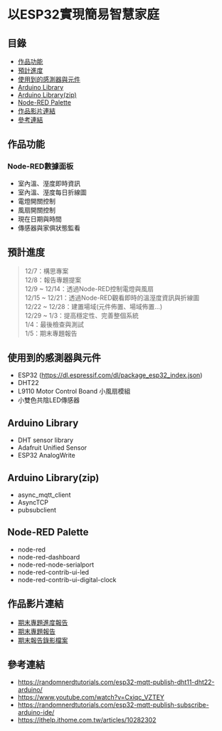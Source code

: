 # 以ESP32實現簡易智慧家庭

## 目錄
- [作品功能](https://github.com/evachen20041010/Smart-Home-using-ESP32-Project#%E9%A0%90%E6%9C%9F%E5%8A%9F%E8%83%BD)
- [預計進度](https://github.com/evachen20041010/Smart-Home-using-ESP32-Project#%E9%A0%90%E8%A8%88%E9%80%B2%E5%BA%A6)
- [使用到的感測器與元件](https://github.com/evachen20041010/Smart-Home-using-ESP32-Project#%E4%BD%BF%E7%94%A8%E5%88%B0%E7%9A%84%E6%84%9F%E6%B8%AC%E5%99%A8%E8%88%87%E5%85%83%E4%BB%B6)
- [Arduino Library](https://github.com/evachen20041010/Smart-Home-using-ESP32-Project#arduino-library)
- [Arduino Library(zip)](https://github.com/evachen20041010/Smart-Home-using-ESP32-Project#arduino-libraryzip)
- [Node-RED Palette](https://github.com/evachen20041010/Smart-Home-using-ESP32-Project#node-red-palette)
- [作品影片連結](https://github.com/evachen20041010/Smart-Home-using-ESP32-Project#%E4%BD%9C%E5%93%81%E5%BD%B1%E7%89%87%E9%80%A3%E7%B5%90)
- [參考連結](https://github.com/evachen20041010/Smart-Home-using-ESP32-Project/blob/main/README.md#%E5%8F%83%E8%80%83%E9%80%A3%E7%B5%90)

## 作品功能
### Node-RED數據面板
- 室內溫、溼度即時資訊
- 室內溫、溼度每日折線圖
- 電燈開關控制
- 風扇開關控制
- 現在日期與時間
- 傳感器與家俱狀態監看

## 預計進度
> 12/7：構思專案  
> 12/8：報告專題提案  
> 12/9 ~ 12/14：透過Node-RED控制電燈與風扇  
> 12/15 ~ 12/21：透過Node-RED觀看即時的溫溼度資訊與折線圖  
> 12/22 ~ 12/28：建置場域(元件佈置、場域佈置…)  
> 12/29 ~ 1/3：提高穩定性、完善整個系統  
> 1/4：最後檢查與測試  
> 1/5：期末專題報告  

## 使用到的感測器與元件
- ESP32 (https://dl.espressif.com/dl/package_esp32_index.json)
- DHT22
- L9110 Motor Control Boand 小風扇模組
- 小雙色共陰LED傳感器

## Arduino Library
- DHT sensor library
- Adafruit Unified Sensor
- ESP32 AnalogWrite

## Arduino Library(zip)
- async_mqtt_client
- AsyncTCP
- pubsubclient

## Node-RED Palette
- node-red
- node-red-dashboard
- node-red-node-serialport
- node-red-contrib-ui-led
- node-red-contrib-ui-digital-clock

## 作品影片連結
- [期末專題進度報告](https://youtu.be/gsvx4Sb3_IU)
- [期末專題報告](https://youtu.be/R-vznf1eXVs)
- [期末報告錄影檔案](https://youtu.be/RNpHsxjuBXI)

## 參考連結
- https://randomnerdtutorials.com/esp32-mqtt-publish-dht11-dht22-arduino/
- https://www.youtube.com/watch?v=Cxiqc_VZTEY
- https://randomnerdtutorials.com/esp32-mqtt-publish-subscribe-arduino-ide/
- https://ithelp.ithome.com.tw/articles/10282302
